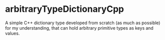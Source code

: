 # arbitraryTypeDictionaryCpp
A simple C++ dictionary type developed from scratch (as much as possible) for my understanding, that can hold arbitrary primitive types as keys and values.

